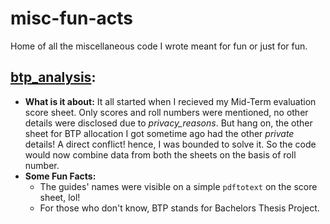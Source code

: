 # misc-fun-acts
Home of all the miscellaneous code I wrote meant for fun or just for fun.

## [btp_analysis](btp_analysis):
  * **What is it about:** It all started when I recieved my Mid-Term evaluation score sheet. Only scores and roll numbers were mentioned, no other details were disclosed due to *privacy_reasons*. But hang on, the other sheet for BTP allocation I got sometime ago had the other *private* details! A direct conflict! hence, I was bounded to solve it. So the code would now combine data from both the sheets on the basis of roll number.
  * **Some Fun Facts:**
    * The guides' names were visible on a simple `pdftotext` on the score sheet, lol!
    * For those who don't know, BTP stands for Bachelors Thesis Project.
